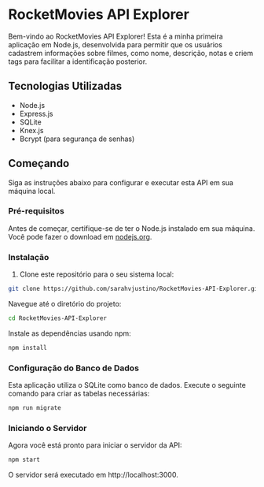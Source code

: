 # RocketMovies API Explorer

Bem-vindo ao RocketMovies API Explorer! Esta é a minha primeira aplicação em Node.js, desenvolvida para permitir que os usuários cadastrem informações sobre filmes, como nome, descrição, notas e criem tags para facilitar a identificação posterior.

## Tecnologias Utilizadas

- Node.js
- Express.js
- SQLite
- Knex.js
- Bcrypt (para segurança de senhas)

## Começando

Siga as instruções abaixo para configurar e executar esta API em sua máquina local.

### Pré-requisitos

Antes de começar, certifique-se de ter o Node.js instalado em sua máquina. Você pode fazer o download em [nodejs.org](https://nodejs.org/).

### Instalação

1. Clone este repositório para o seu sistema local:

```bash
git clone https://github.com/sarahvjustino/RocketMovies-API-Explorer.git

```

Navegue até o diretório do projeto:

```bash
cd RocketMovies-API-Explorer

```

Instale as dependências usando npm:

```bash
npm install

```

### Configuração do Banco de Dados

Esta aplicação utiliza o SQLite como banco de dados. Execute o seguinte comando para criar as tabelas necessárias:

```bash
npm run migrate

```

### Iniciando o Servidor

Agora você está pronto para iniciar o servidor da API:

```bash
npm start

```

O servidor será executado em http://localhost:3000.
